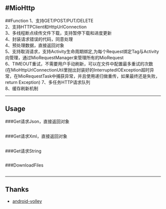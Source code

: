 #MioHttp
-------------

##Function
1、支持GET/POST/PUT/DELETE<br>
2、支持HTTPClient和HttpUrlConnection<br>
3、多线程断点续传文件下载，支持暂停下载和进度更新<br>
4、封装请求错误的代码，同意处理<br>
4、预处理数据，直接返回对象<br>
5、支持取消请求，支持Activity生命周期绑定,为每个Request绑定Tag与Activity向管理，通过MioRequestManager来管理所有的MioRequest<br>
6、TIMEOUT重试，不需要用户手动刷新，可以在文件中配置最多重试的次数<br>(在MioHttpUrlConnectionUtil里抛出封装好的InterruptedIOException超时异常，在MioRequestTask中捕获异常，并且使用递归做重传，如果最终还是失败，return Exception)
7、多任务HTTP请求队列<br>
8、缓存刷新机制<br>

-------------


## Usage

###Get请求Json，直接返回对象
```java


```

###Get请求Xml，直接返回对象
```java


```

###Get请求String
```java


```

###DownloadFiles
```java


```


-------------

## Thanks

- [android-volley](https://github.com/mcxiaoke/android-volley)
